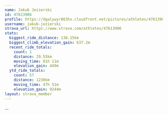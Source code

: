 ```yaml
---
name: Jakub Jezierski
id: 47613906
profile: https://dgalywyr863hv.cloudfront.net/pictures/athletes/47613906/14681924/1/large.jpg
username: jakub-jezierski
strava_url: https://www.strava.com/athletes/47613906
stats:
  biggest_ride_distance: 138.15km
  biggest_climb_elevation_gain: 637.2m
  recent_ride_totals:
    count: 1
    distance: 29.55km
    moving_time: 01h 11m
    elevation_gain: 449m
  ytd_ride_totals:
    count: 57
    distance: 1230km
    moving_time: 47h 51m
    elevation_gain: 9244m
layout: strava_member
--- 
```

...
